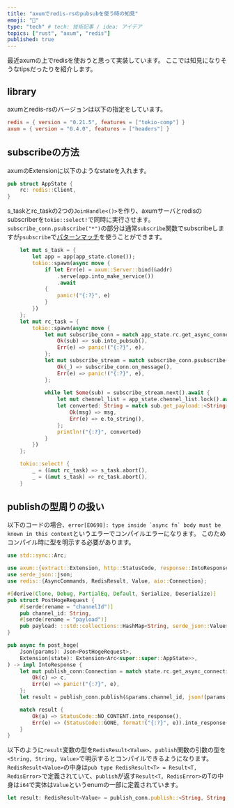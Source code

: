 ```yaml
---
title: "axumでredis-rsのpubsubを使う時の知見"
emoji: "🦀"
type: "tech" # tech: 技術記事 / idea: アイデア
topics: ["rust", "axum", "redis"]
published: true
---
```

最近axumの上でredisを使おうと思って実装しています。
ここでは知見になりそうなtipsだったりを紹介します。

## library
axumとredis-rsのバージョンは以下の指定をしています。
```toml
redis = { version = "0.21.5", features = ["tokio-comp"] }
axum = { version = "0.4.0", features = ["headers"] }
```

## subscribeの方法

axumのExtensionに以下のようなstateを入れます。
```rust
pub struct AppState {
    rc: redis::Client,
}
```

s_taskとrc_taskの2つの`JoinHandle<()>`を作り、axumサーバとredisのsubscriberを`tokio::select!`で同時に実行させます。
`subscribe_conn.psubscribe("*")`の部分は通常`subscribe`関数でsubscribeしますが`psubscribe`で[パターンマッチ](https://redis.io/docs/manual/pubsub/#:~:text=5%0Afirst%0A%3A0-,Pattern,-%2Dmatching%20subscriptions)を使うことができます。
```rust
    let mut s_task = {
        let app = app(app_state.clone());
        tokio::spawn(async move {
            if let Err(e) = axum::Server::bind(&addr)
                .serve(app.into_make_service())
                .await
            {
                panic!("{:?}", e)
            }
        })
    };
    let mut rc_task = {
        tokio::spawn(async move {
            let mut subscribe_conn = match app_state.rc.get_async_connection().await {
                Ok(sub) => sub.into_pubsub(),
                Err(e) => panic!("{:?}", e),
            };
            let mut subscribe_stream = match subscribe_conn.psubscribe("*").await {
                Ok(_) => subscribe_conn.on_message(),
                Err(e) => panic!("{:?}", e),
            };
    
            while let Some(sub) = subscribe_stream.next().await {
                let mut chennel_list = app_state.chennel_list.lock().await;
                let converted: String = match sub.get_payload::<String>() {
                    Ok(msg) => msg,
                    Err(e) => e.to_string(),
                };
                println!("{:?}", converted)
            }
        })
    };

    tokio::select! {
        _ = (&mut rc_task) => s_task.abort(),
        _ = (&mut s_task) => rc_task.abort(),
    }
```

## publishの型周りの扱い
以下のコードの場合、``error[E0698]: type inside `async fn` body must be known in this context``というエラーでコンパイルエラーになります。
このためコンパイル時に型を明示する必要があります。
```rust
use std::sync::Arc;

use axum::{extract::Extension, http::StatusCode, response::IntoResponse, Json};
use serde_json::json;
use redis::{AsyncCommands, RedisResult, Value, aio::Connection};

#[derive(Clone, Debug, PartialEq, Default, Serialize, Deserialize)]
pub struct PostHogeRequest {
    #[serde(rename = "channelId")]
    pub channel_id: String,
    #[serde(rename = "payload")]
    pub payload: ::std::collections::HashMap<String, serde_json::Value>,
}

pub async fn post_hoge(
    Json(params): Json<PostHogeRequest>,
    Extension(state): Extension<Arc<super::super::AppState>>,
) -> impl IntoResponse {
    let mut publish_conn:Connection = match state.rc.get_async_connection().await {
        Ok(c) => c,
        Err(e) => panic!("{:?}", e),
    };
    let result = publish_conn.publish(&params.channel_id, json!(params.payload).to_string()).await;

    match result {
        Ok(a) => StatusCode::NO_CONTENT.into_response(),
        Err(e) => (StatusCode::GONE, format!("{:?}", e)).into_response(),
    }
}
```
以下のように`result`変数の型を`RedisResult<Value>`、`publish`関数の引数の型を`<String, String, Value>`で明示するとコンパイルできるようになります。
`RedisResult<Value>`の中身は`pub type RedisResult<T> = Result<T, RedisError>`で定義されていて、`publish`が返す`Result<T, RedisError>`のTの中身は`i64`で実体は`Value`というenumの一部に定義されています。
```rust
let result: RedisResult<Value> = publish_conn.publish::<String, String, Value>(params.channel_id, json!(params.payload).to_string()).await;
```

